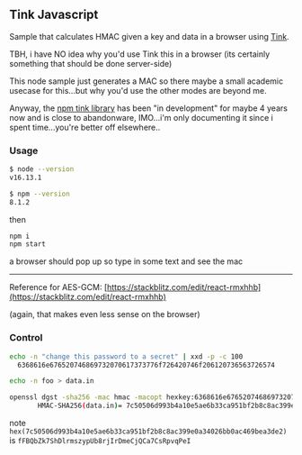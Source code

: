## Tink Javascript

Sample that calculates HMAC given a key and data in a browser using [Tink](https://www.npmjs.com/package/tink-crypto).

TBH, i have NO idea why you'd use Tink this in a browser (its certainly something that should be done server-side)

This node sample just generates a MAC so there maybe a small academic usecase for this...but why you'd use the other modes are beyond me.

Anyway, the [npm tink library](https://github.com/npm/tink) has been "in development" for maybe 4 years now and is close to abandonware, IMO...i'm only documenting it since i spent time...you're better off elsewhere..



### Usage
```bash
$ node --version
v16.13.1

$ npm --version
8.1.2
```

then

```bash
npm i
npm start
```

a browser should pop up so type in some text and see the mac


---

Reference for AES-GCM: [https://stackblitz.com/edit/react-rmxhhb](https://stackblitz.com/edit/react-rmxhhb)

(again, that makes even less sense on the browser)

### Control

```bash
echo -n "change this password to a secret" | xxd -p -c 100
  6368616e676520746869732070617373776f726420746f206120736563726574

echo -n foo > data.in

openssl dgst -sha256 -mac hmac -macopt hexkey:6368616e676520746869732070617373776f726420746f206120736563726574 data.in
       HMAC-SHA256(data.in)= 7c50506d993b4a10e5ae6b33ca951bf2b8c8ac399e0a34026bb0ac469bea3de2
```

note `hex(7c50506d993b4a10e5ae6b33ca951bf2b8c8ac399e0a34026bb0ac469bea3de2)` is `fFBQbZk7ShDlrmszypUb8rjIrDmeCjQCa7CsRpvqPeI`
```